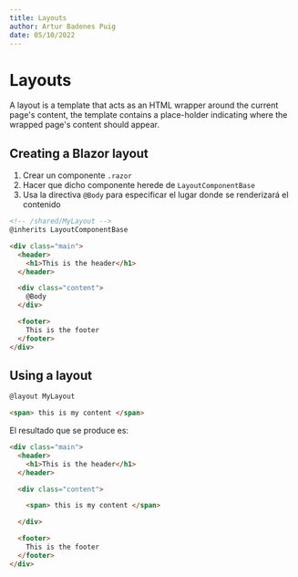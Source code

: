 ```yaml
---
title: Layouts
author: Artur Badenes Puig 
date: 05/10/2022
---
```


# Layouts

A layout is a template that acts as an HTML wrapper around the current page's content, the template contains a place-holder indicating where the wrapped page's content should appear.

## Creating a Blazor layout

1. Crear un componente `.razor`
2. Hacer que dicho componente herede de `LayoutComponentBase`
3. Usa la directiva `@Body` para especificar el lugar donde se renderizará el contenido

```html
<!-- /shared/MyLayout -->
@inherits LayoutComponentBase

<div class="main">
  <header>
    <h1>This is the header</h1>
  </header>

  <div class="content">
    @Body
  </div>

  <footer>
    This is the footer
  </footer>
</div>
```

## Using a layout

```html
@layout MyLayout

<span> this is my content </span>
```

El resultado que se produce es:

```html
<div class="main">
  <header>
    <h1>This is the header</h1>
  </header>

  <div class="content">

    <span> this is my content </span>

  </div>

  <footer>
    This is the footer
  </footer>
</div>
```
